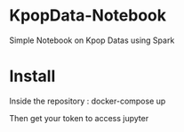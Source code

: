 # KpopData-Notebook
Simple Notebook on Kpop Datas using Spark

# Install
Inside the repository :
docker-compose up

Then get your token to access jupyter

